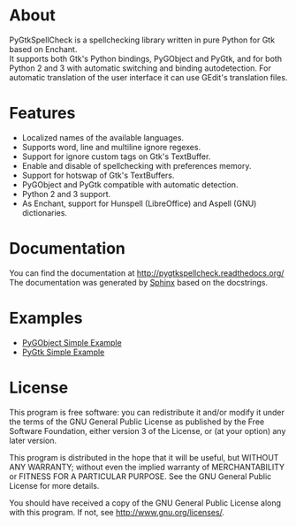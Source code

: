 About
=====
PyGtkSpellCheck is a spellchecking library written in pure Python for Gtk based 
on Enchant.  
It supports both Gtk's Python bindings, PyGObject and PyGtk, and for both Python 
2 and 3 with automatic switching and binding autodetection. For automatic 
translation of the user interface it can use GEdit's translation files.

Features
========
* Localized names of the available languages.
* Supports word, line and multiline ignore regexes.
* Support for ignore custom tags on Gtk's TextBuffer.
* Enable and disable of spellchecking with preferences memory.
* Support for hotswap of Gtk's TextBuffers.
* PyGObject and PyGtk compatible with automatic detection.
* Python 2 and 3 support.
* As Enchant, support for Hunspell (LibreOffice) and Aspell (GNU) dictionaries.

Documentation
=============
You can find the documentation at http://pygtkspellcheck.readthedocs.org/  
The documentation was generated by [Sphinx](http://sphinx.pocoo.org/) based on the 
docstrings.

Examples
========
* [PyGObject Simple Example](https://github.com/carlos-jenkins/pygtkspellcheck/blob/master/examples/simple_pygobject.py)
* [PyGtk Simple Example](https://github.com/carlos-jenkins/pygtkspellcheck/blob/master/examples/simple_pygtk.py)

License 
=======
This program is free software: you can redistribute it and/or modify
it under the terms of the GNU General Public License as published by
the Free Software Foundation, either version 3 of the License, or
(at your option) any later version.

This program is distributed in the hope that it will be useful,
but WITHOUT ANY WARRANTY; without even the implied warranty of
MERCHANTABILITY or FITNESS FOR A PARTICULAR PURPOSE.  See the
GNU General Public License for more details.

You should have received a copy of the GNU General Public License
along with this program.  If not, see <http://www.gnu.org/licenses/>.
